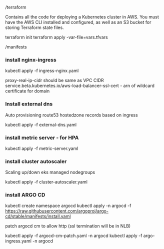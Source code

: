 /terraform

Contains all the code for deploying a Kubernetes cluster in  AWS.
You must have the AWS CLI installed and configured, as well as an S3 bucket for storing Terraform state files.

 terraform init 
 terraform apply -var-file=vars.tfvars


/manifests

### install nginx-ingress
kubectl apply -f ingress-nginx.yaml 

proxy-real-ip-cidr should be same as VPC CIDR
service.beta.kubernetes.io/aws-load-balancer-ssl-cert - arn of wildcard certificate for domain

### Install external dns 
Auto provisioning route53 hostedzone records based on ingress

kubectl apply -f external-dns.yaml

### install metric server - for HPA
kubectl apply -f metric-server.yaml

### install cluster autoscaler 
Scaling up/down eks managed nodegroups

kubectl apply -f cluster-autoscaler.yaml

### install ARGO CD

kubectl create namespace argocd
kubectl apply -n argocd -f https://raw.githubusercontent.com/argoproj/argo-cd/stable/manifests/install.yaml

patch argocd cm to allow http (ssl termination will be in NLB)

kubectl apply -f argocd-cm-patch.yaml -n argocd
kubectl apply -f argo-ingress.yaml -n argocd

